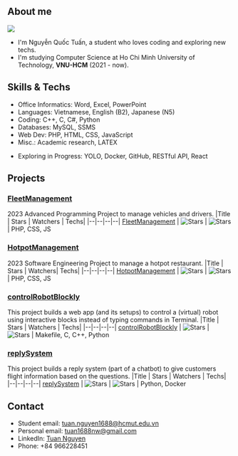 ## About me 

![](https://github-readme-stats.vercel.app/api?username=tuan2k33&show_icons=true&theme=radical)
- I'm Nguyễn Quốc Tuấn, a student who loves coding and exploring new techs.
- I'm studying Computer Science at Ho Chi Minh University of Technology, **VNU-HCM** (2021 - now).

## Skills & Techs

- Office Informatics: Word, Excel, PowerPoint
- Languages: Vietnamese, English (B2), Japanese (N5)
- Coding: C++, C, C#, Python
- Databases: MySQL, SSMS
- Web Dev: PHP, HTML, CSS, JavaScript
- Misc.: Academic research, LATEX


+ Exploring in Progress: YOLO, Docker, GitHub, RESTful API, React

## Projects

### [FleetManagement](https://github.com/tuan2k33/FleetManagement)

2023 Advanced Programming Project to manage vehicles and drivers.
|Title | Stars | Watchers | Techs|
|--|--|--|--|
[FleetManagement](https://github.com/tuan2k33/FleetManagement) | <img alt="Stars" src="https://img.shields.io/github/stars/tuan2k33/FleetManagement?style=flat-square&labelColor=black"/> | <img alt="Stars" src="https://img.shields.io/github/watchers/tuan2k33/FleetManagement?style=flat-square&labelColor=black"/> | PHP, CSS, JS

### [HotpotManagement](https://github.com/tuan2k33/HotpotManagement)

2023 Software Engineering Project to manage a hotpot restaurant.
|Title | Stars | Watchers| Techs|
|--|--|--|--|
[HotpotManagement](https://github.com/tuan2k33/HotpotManagement) | <img alt="Stars" src="https://img.shields.io/github/stars/tuan2k33/HotpotManagement?style=flat-square&labelColor=black"/> | <img alt="Stars" src="https://img.shields.io/github/watchers/tuan2k33/HotpotManagement?style=flat-square&labelColor=black"/> | PHP, CSS, JS


### [controlRobotBlockly](https://github.com/tuan2k33/controlRobotBlockly)

This project builds a web app (and its setups) to control a (virtual) robot using interactive blocks instead of typing commands in Terminal.
|Title | Stars | Watchers | Techs|
|--|--|--|--|
[controlRobotBlockly](https://github.com/tuan2k33/controlRobotBlockly) | <img alt="Stars" src="https://img.shields.io/github/stars/tuan2k33/controlRobotBlockly?style=flat-square&labelColor=black"/> | <img alt="Stars" src="https://img.shields.io/github/watchers/tuan2k33/controlRobotBlockly?style=flat-square&labelColor=black"/> | Makefile, C, C++, Python

### [replySystem](https://github.com/tuan2k33/replySystem)

This project builds a reply system (part of a chatbot) to give customers flight information based on the questions.
|Title | Stars | Watchers | Techs|
|--|--|--|--|
[replySystem](https://github.com/tuan2k33/replySystem) | <img alt="Stars" src="https://img.shields.io/github/stars/tuan2k33/replySystem?style=flat-square&labelColor=black"/> | <img alt="Stars" src="https://img.shields.io/github/watchers/tuan2k33/replySystem?style=flat-square&labelColor=black"/> | Python, Docker

## Contact
 
- Student email: [tuan.nguyen1688@hcmut.edu.vn](mailto:tuan.nguyen1688@hcmut.edu.vn)
- Personal email: [tuan1688nw@gmail.com](mailto:tuan1688nw@gmail.com) 
- LinkedIn: [Tuan Nguyen](https://www.linkedin.com/in/tuan2k33/)
- Phone: +84 966228451
